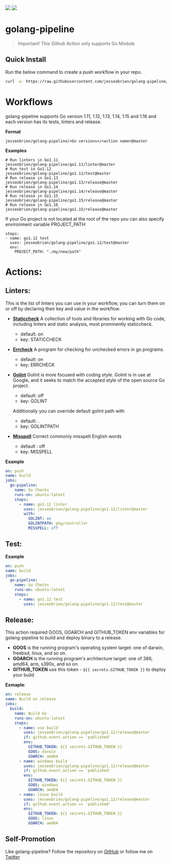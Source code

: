 <img src="https://github.com/jesseobrien/golang-pipeline/workflows/build/badge.svg" class="image mod-full-width" /> <img src="https://img.shields.io/github/v/release/jesseobrien/golang-pipeline?sort=semver" class="image mod-full-width" />

# golang-pipeline

> Important! This Github Action only supports Go Module

## Quick Install

Run the below command to create a push workflow in your repo.

```bash
curl -o- https://raw.githubusercontent.com/jesseobrien/golang-pipeline/master/install.sh | bash
```

# Workflows

golang-pipeline supports Go version 1.11, 1.12, 1.13, 1.14, 1.15 and 1.16 and each version has its tests, linters and release.

**Format**

```
jesseobrien/golang-pipeline/<Go versions>/<action name>@master
```

**Examples**

```
# Run linters in Go1.11
jesseobrien/golang-pipeline/go1.11/linter@master
# Run test in Go1.12
jesseobrien/golang-pipeline/go1.12/test@master
# Run release in Go1.13
jesseobrien/golang-pipeline/go1.13/release@master
# Run release in Go1.14
jesseobrien/golang-pipeline/go1.14/release@master
# Run release in Go1.15
jesseobrien/golang-pipeline/go1.15/release@master
# Run release in Go1.16
jesseobrien/golang-pipeline/go1.15/release@master

```

If your Go project is not located at the root of the repo you can also specify environment variable PROJECT_PATH:

```
steps:
- name: go1.12 test
  uses: jesseobrien/golang-pipeline/go1.12/test@master
  env:
    PROJECT_PATH: "./my/new/path"
```

# Actions:

## Linters:

This is the list of linters you can use in your workflow, you can turn them on or off by declaring their key and value in the workflow.

- [**Staticcheck**](https://github.com/dominikh/go-tools#installation)
  A collection of tools and libraries for working with Go code, including linters and static analysis, most prominently staticcheck.
  - default: on
  - key: STATICCHECK
- [**Errcheck**](https://github.com/kisielk/errcheck)
  A program for checking for unchecked errors in go programs.
  - default: on
  - key: ERRCHECK
- [**Golint**](https://github.com/golang/lint)
  Golint is more focused with coding style. Golint is in use at Google, and it seeks to match the accepted style of the open source Go project.

  - default: off
  - key: GOLINT

  Additionally you can override default golint path with

  - default: .
  - key: GOLINTPATH

- [**Misspell**](https://github.com/client9/misspell)
  Correct commonly misspelt English words
  - default : off
  - key: MISSPELL

**Example**

```yaml
on: push
name: build
jobs:
  go-pipeline:
    name: Go Checks
    runs-on: ubuntu-latest
    steps:
      - name: go1.12 linter
        uses: jesseobrien/golang-pipeline/go1.12/linter@master
        with:
          GOLINT: on
          GOLINTPATH: pkg/controller
          MISSPELL: off
```

## Test:

**Example**

```yaml
on: push
name: build
jobs:
  go-pipeline:
    name: Go Checks
    runs-on: ubuntu-latest
    steps:
      - name: go1.12 test
        uses: jesseobrien/golang-pipeline/go1.12/test@master
```

## Release:

This action required GOOS, GOARCH and GITHUB_TOKEN env variables for golang-pipeline to build and deploy binary to a release.

- **GOOS**
  is the running program's operating system target: one of darwin, freebsd, linux, and so on.
- **GOARCH**
  is the running program's architecture target: one of 386, amd64, arm, s390x, and so on.
- **GITHUB_TOKEN**
  use this token - `${{ secrets.GITHUB_TOKEN }}` to deploy your build

**Exmaple**:

```yaml
on: release
name: Build on release
jobs:
  build:
    name: Build Go
    runs-on: ubuntu-latest
    steps:
      - name: osx build
        uses: jesseobrien/golang-pipeline/go1.12/release@master
        if: github.event.action == 'published'
        env:
          GITHUB_TOKEN: ${{ secrets.GITHUB_TOKEN }}
          GOOS: darwin
          GOARCH: amd64
      - name: windows build
        uses: jesseobrien/golang-pipeline/go1.12/release@master
        if: github.event.action == 'published'
        env:
          GITHUB_TOKEN: ${{ secrets.GITHUB_TOKEN }}
          GOOS: windows
          GOARCH: amd64
      - name: linux build
        uses: jesseobrien/golang-pipeline/go1.12/release@master
        if: github.event.action == 'published'
        env:
          GITHUB_TOKEN: ${{ secrets.GITHUB_TOKEN }}
          GOOS: linux
          GOARCH: amd64
```

## Self-Promotion

Like golang-pipeline? Follow the repository on [GitHub](https://github.com/jesseobrien/golang-pipeline) or follow me on [Twitter](https://twitter.com/jesseobrien1)
